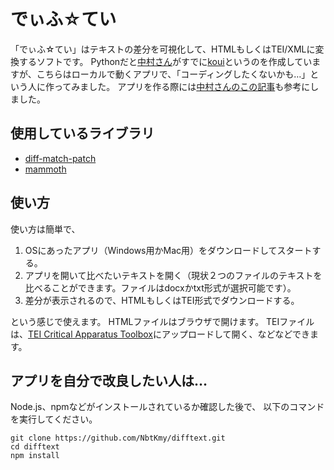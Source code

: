 # でぃふ☆てい

「でぃふ☆てい」はテキストの差分を可視化して、HTMLもしくはTEI/XMLに変換するソフトです。
Pythonだと[中村さん](https://github.com/nakamura196)がすでに[koui](https://github.com/nakamura196/koui/)というのを作成していますが、こちらはローカルで動くアプリで、「コーディングしたくないかも…」という人に作ってみました。
アプリを作る際には[中村さんのこの記事](https://zenn.dev/nakamura196/articles/442da1c74afae1)も参考にしました。

## 使用しているライブラリ

- [diff-match-patch](https://github.com/google/diff-match-patch)
- [mammoth](https://www.npmjs.com/package/mammoth)

## 使い方

使い方は簡単で、
1. OSにあったアプリ（Windows用かMac用）をダウンロードしてスタートする。
1. アプリを開いて比べたいテキストを開く（現状２つのファイルのテキストを比べることができます。ファイルはdocxかtxt形式が選択可能です）。
1. 差分が表示されるので、HTMLもしくはTEI形式でダウンロードする。

という感じで使えます。
HTMLファイルはブラウザで開けます。
TEIファイルは、[TEI Critical Apparatus Toolbox](http://teicat.huma-num.fr/witnesses.php)にアップロードして開く、などなどできます。

## アプリを自分で改良したい人は…

Node.js、npmなどがインストールされているか確認した後で、
以下のコマンドを実行してください。

```
git clone https://github.com/NbtKmy/difftext.git
cd difftext
npm install
```


